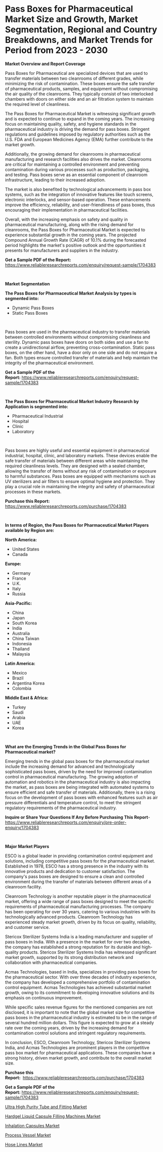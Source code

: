 <p><h1>Pass Boxes for Pharmaceutical Market Size and Growth, Market Segmentation, Regional and Country Breakdowns, and Market Trends for Period from 2023 -  2030</h1></p><p><strong>Market Overview and Report Coverage</strong></p>
<p><p>Pass Boxes for Pharmaceutical are specialized devices that are used to transfer materials between two cleanrooms of different grades, while minimizing the risk of contamination. These boxes ensure the safe transfer of pharmaceutical products, samples, and equipment without compromising the air quality of the cleanrooms. They typically consist of two interlocked chambers with doors on either side and an air filtration system to maintain the required level of cleanliness.</p><p>The Pass Boxes for Pharmaceutical Market is witnessing significant growth and is expected to continue to expand in the coming years. The increasing focus on maintaining quality, safety, and hygiene standards in the pharmaceutical industry is driving the demand for pass boxes. Stringent regulations and guidelines imposed by regulatory authorities such as the U.S. FDA and European Medicines Agency (EMA) further contribute to the market growth.</p><p>Additionally, the growing demand for cleanrooms in pharmaceutical manufacturing and research facilities also drives the market. Cleanrooms are critical for maintaining a controlled environment and preventing contamination during various processes such as production, packaging, and testing. Pass boxes serve as an essential component of cleanroom infrastructure, leading to their increased adoption.</p><p>The market is also benefited by technological advancements in pass box systems, such as the integration of innovative features like touch screens, electronic interlocks, and sensor-based operation. These enhancements improve the efficiency, reliability, and user-friendliness of pass boxes, thus encouraging their implementation in pharmaceutical facilities.</p><p>Overall, with the increasing emphasis on safety and quality in pharmaceutical manufacturing, along with the rising demand for cleanrooms, the Pass Boxes for Pharmaceutical Market is expected to experience substantial growth in the coming years. The projected Compound Annual Growth Rate (CAGR) of 10.1% during the forecasted period highlights the market's positive outlook and the opportunities it presents for manufacturers and suppliers in the industry.</p></p>
<p><strong>Get a Sample PDF of the Report:</strong> <a href="https://www.reliableresearchreports.com/enquiry/request-sample/1704383">https://www.reliableresearchreports.com/enquiry/request-sample/1704383</a></p>
<p>&nbsp;</p>
<p><strong>Market Segmentation</strong></p>
<p><strong>The Pass Boxes for Pharmaceutical Market Analysis by types is segmented into:</strong></p>
<p><ul><li>Dynamic Pass Boxes</li><li>Static Pass Boxes</li></ul></p>
<p>&nbsp;</p>
<p><p>Pass boxes are used in the pharmaceutical industry to transfer materials between controlled environments without compromising cleanliness and sterility. Dynamic pass boxes have doors on both sides and use a fan to create a unidirectional airflow, preventing cross-contamination. Static pass boxes, on the other hand, have a door only on one side and do not require a fan. Both types ensure controlled transfer of materials and help maintain the integrity of the pharmaceutical environment.</p></p>
<p><strong>Get a Sample PDF of the Report:</strong>&nbsp;<a href="https://www.reliableresearchreports.com/enquiry/request-sample/1704383">https://www.reliableresearchreports.com/enquiry/request-sample/1704383</a></p>
<p>&nbsp;</p>
<p><strong>The Pass Boxes for Pharmaceutical Market Industry Research by Application is segmented into:</strong></p>
<p><ul><li>Pharmaceutical Industrial</li><li>Hospital</li><li>Clinic</li><li>Laboratory</li></ul></p>
<p>&nbsp;</p>
<p><p>Pass boxes are highly useful and essential equipment in pharmaceutical industrial, hospital, clinic, and laboratory markets. These devices enable the safe transfer of materials between different areas while maintaining the required cleanliness levels. They are designed with a sealed chamber, allowing the transfer of items without any risk of contamination or exposure to harmful substances. Pass boxes are equipped with mechanisms such as UV sterilizers and air filters to ensure optimal hygiene and protection. They play a crucial role in maintaining the integrity and safety of pharmaceutical processes in these markets.</p></p>
<p><strong>Purchase this Report:</strong>&nbsp; <a href="https://www.reliableresearchreports.com/purchase/1704383">https://www.reliableresearchreports.com/purchase/1704383</a></p>
<p>&nbsp;</p>
<p><strong>In terms of Region, the Pass Boxes for Pharmaceutical Market Players available by Region are:</strong></p>
<p>
    <p> <strong> North America: </strong>
        <ul>
            <li>United States</li>
            <li>Canada</li>
        </ul>
        </p> 
    <p> <strong> Europe: </strong>
        <ul>
            <li>Germany</li>
            <li>France</li>
            <li>U.K.</li>
            <li>Italy</li>
            <li>Russia</li>
        </ul>
        </p> 
    <p> <strong> Asia-Pacific: </strong>
        <ul>
            <li>China</li>
            <li>Japan</li>
            <li>South Korea</li>
            <li>India</li>
            <li>Australia</li>
            <li>China Taiwan</li>
            <li>Indonesia</li>
            <li>Thailand</li>
            <li>Malaysia</li>
        </ul>
        </p> 
    <p> <strong> Latin America: </strong>
        <ul>
            <li>Mexico</li>
            <li>Brazil</li>
            <li>Argentina Korea</li>
            <li>Colombia</li>
        </ul>
        </p> 
    <p> <strong> Middle East & Africa: </strong>
        <ul>
            <li>Turkey</li>
            <li>Saudi</li>
            <li>Arabia</li>
            <li>UAE</li>
            <li>Korea</li>
        </ul>
    </p>
    </p>
<p>&nbsp;</p>
<p><strong>What are the Emerging Trends in the Global Pass Boxes for Pharmaceutical market?</strong></p>
<p><p>Emerging trends in the global pass boxes for the pharmaceutical market include the increasing demand for advanced and technologically sophisticated pass boxes, driven by the need for improved contamination control in pharmaceutical manufacturing. The growing adoption of automation and robotics in the pharmaceutical industry is also impacting the market, as pass boxes are being integrated with automated systems to ensure efficient and safe transfer of materials. Additionally, there is a rising focus on the development of pass boxes with enhanced features such as air pressure differentials and temperature control, to meet the stringent regulatory requirements of the pharmaceutical industry.</p></p>
<p><strong>Inquire or Share Your Questions If Any Before Purchasing This Report</strong>- <a href="https://www.reliableresearchreports.com/enquiry/pre-order-enquiry/1704383">https://www.reliableresearchreports.com/enquiry/pre-order-enquiry/1704383</a></p>
<p>&nbsp;</p>
<p><strong>Major Market Players</strong></p>
<p><p>ESCO is a global leader in providing contamination control equipment and solutions, including competitive pass boxes for the pharmaceutical market. Established in 1978, ESCO has a strong presence in the industry with its innovative products and dedication to customer satisfaction. The company's pass boxes are designed to ensure a clean and controlled environment during the transfer of materials between different areas of a cleanroom facility.</p><p>Cleanroom Technology is another reputable player in the pharmaceutical market, offering a wide range of pass boxes designed to meet the specific requirements of pharmaceutical manufacturing processes. The company has been operating for over 30 years, catering to various industries with its technologically advanced products. Cleanroom Technology has experienced steady market growth, driven by its focus on quality, reliability, and customer service.</p><p>Stericox Sterilizer Systems India is a leading manufacturer and supplier of pass boxes in India. With a presence in the market for over two decades, the company has established a strong reputation for its durable and high-quality products. Stericox Sterilizer Systems India has witnessed significant market growth, supported by its strong distribution network and collaboration with pharmaceutical companies.</p><p>Acmas Technologies, based in India, specializes in providing pass boxes for the pharmaceutical sector. With over three decades of industry experience, the company has developed a comprehensive portfolio of contamination control equipment. Acmas Technologies has achieved substantial market growth, owing to its commitment to developing innovative solutions and its emphasis on continuous improvement.</p><p>While specific sales revenue figures for the mentioned companies are not disclosed, it is important to note that the global market size for competitive pass boxes in the pharmaceutical industry is estimated to be in the range of several hundred million dollars. This figure is expected to grow at a steady rate over the coming years, driven by the increasing demand for contamination control solutions and stringent regulatory requirements.</p><p>In conclusion, ESCO, Cleanroom Technology, Stericox Sterilizer Systems India, and Acmas Technologies are prominent players in the competitive pass box market for pharmaceutical applications. These companies have a strong history, driven market growth, and contribute to the overall market size.</p></p>
<p><strong>Purchase this Report:</strong>&nbsp;&nbsp;<a href="https://www.reliableresearchreports.com/purchase/1704383">https://www.reliableresearchreports.com/purchase/1704383</a></p>
<p></p>
<p><strong>Get a Sample PDF of the Report:</strong>&nbsp;<a href="https://www.reliableresearchreports.com/enquiry/request-sample/1704383">https://www.reliableresearchreports.com/enquiry/request-sample/1704383</a></p>
<p><p><a href="https://medium.com/@inner.zone.room/ultra-high-purity-tube-and-fitting-market-size-and-market-trends-complete-industry-overview-2023-725f79fafbc1">Ultra High Purity Tube and Fitting Market</a></p><p><a href="https://github.com/ruslanpoljakovrd177/Market-Research-Report-List-1/blob/main/hardgel-liquid-capsule-filling-machines-market.md">Hardgel Liquid Capsule Filling Machines Market</a></p><p><a href="https://github.com/grishafomin4852/Market-Research-Report-List-1/blob/main/inhalation-capsules-market.md">Inhalation Capsules Market</a></p><p><a href="https://medium.com/@poem.snap.phase/analyzing-process-vessel-market-global-industry-perspective-and-forecast-2023-to-2030-24811ee1ef6c">Process Vessel Market</a></p><p><a href="https://www.linkedin.com/pulse/hose-lines-market-research-report-unlocks-analysis-financial-fdbfc/">Hose Lines Market</a></p></p>